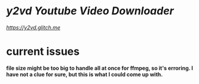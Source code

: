 # *y2vd Youtube Video Downloader*
*https://y2vd.glitch.me*
# current issues
**file size might be too big to handle all at once for ffmpeg, so it's erroring. I have not a clue for sure, but this is what I could come up with.**
